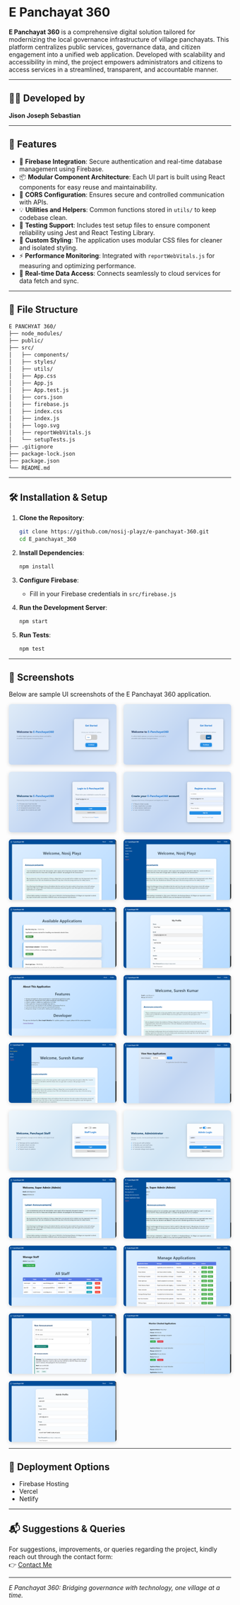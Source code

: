 
# E Panchayat 360

**E Panchayat 360** is a comprehensive digital solution tailored for modernizing the local governance infrastructure of village panchayats. This platform centralizes public services, governance data, and citizen engagement into a unified web application. Developed with scalability and accessibility in mind, the project empowers administrators and citizens to access services in a streamlined, transparent, and accountable manner.

---

## 👨‍💻 Developed by

**Jison Joseph Sebastian**

---

## 🌟 Features

- 🔐 **Firebase Integration**: Secure authentication and real-time database management using Firebase.
- 📦 **Modular Component Architecture**: Each UI part is built using React components for easy reuse and maintainability.
- 📡 **CORS Configuration**: Ensures secure and controlled communication with APIs.
- 💡 **Utilities and Helpers**: Common functions stored in `utils/` to keep codebase clean.
- 🧪 **Testing Support**: Includes test setup files to ensure component reliability using Jest and React Testing Library.
- 🎨 **Custom Styling**: The application uses modular CSS files for cleaner and isolated styling.
- ⚡ **Performance Monitoring**: Integrated with `reportWebVitals.js` for measuring and optimizing performance.
- 🔄 **Real-time Data Access**: Connects seamlessly to cloud services for data fetch and sync.

---

## 🧾 File Structure

```
E PANCHYAT 360/
├── node_modules/
├── public/
├── src/
│   ├── components/
│   ├── styles/
│   ├── utils/
│   ├── App.css
│   ├── App.js
│   ├── App.test.js
│   ├── cors.json
│   ├── firebase.js
│   ├── index.css
│   ├── index.js
│   ├── logo.svg
│   ├── reportWebVitals.js
│   └── setupTests.js
├── .gitignore
├── package-lock.json
├── package.json
└── README.md
```

---

## 🛠️ Installation & Setup

1. **Clone the Repository**:
   ```bash
   git clone https://github.com/nosij-playz/e-panchayat-360.git
   cd E_panchayat_360
   ```

2. **Install Dependencies**:
   ```bash
   npm install
   ```

3. **Configure Firebase**:
   - Fill in your Firebase credentials in `src/firebase.js`

4. **Run the Development Server**:
   ```bash
   npm start
   ```

5. **Run Tests**:
   ```bash
   npm test
   ```

---

## 📸 Screenshots

Below are sample UI screenshots of the E Panchayat 360 application.

<div style="display: grid; grid-template-columns: repeat(auto-fit, minmax(200px, 1fr)); gap: 16px;">
<img src="Pics/1.png" alt="Screenshot 1" style="width: 100%; border-radius: 6px; box-shadow: 0 2px 8px rgba(0,0,0,0.15);"/>
<img src="Pics/2.png" alt="Screenshot 2" style="width: 100%; border-radius: 6px; box-shadow: 0 2px 8px rgba(0,0,0,0.15);"/>
<img src="Pics/3.png" alt="Screenshot 3" style="width: 100%; border-radius: 6px; box-shadow: 0 2px 8px rgba(0,0,0,0.15);"/>
<img src="Pics/4.png" alt="Screenshot 4" style="width: 100%; border-radius: 6px; box-shadow: 0 2px 8px rgba(0,0,0,0.15);"/>
<img src="Pics/5.png" alt="Screenshot 5" style="width: 100%; border-radius: 6px; box-shadow: 0 2px 8px rgba(0,0,0,0.15);"/>
<img src="Pics/6.png" alt="Screenshot 6" style="width: 100%; border-radius: 6px; box-shadow: 0 2px 8px rgba(0,0,0,0.15);"/>
<img src="Pics/7.png" alt="Screenshot 7" style="width: 100%; border-radius: 6px; box-shadow: 0 2px 8px rgba(0,0,0,0.15);"/>
<img src="Pics/8.png" alt="Screenshot 8" style="width: 100%; border-radius: 6px; box-shadow: 0 2px 8px rgba(0,0,0,0.15);"/>
<img src="Pics/9.png" alt="Screenshot 9" style="width: 100%; border-radius: 6px; box-shadow: 0 2px 8px rgba(0,0,0,0.15);"/>
<img src="Pics/10.png" alt="Screenshot 10" style="width: 100%; border-radius: 6px; box-shadow: 0 2px 8px rgba(0,0,0,0.15);"/>
<img src="Pics/11.png" alt="Screenshot 11" style="width: 100%; border-radius: 6px; box-shadow: 0 2px 8px rgba(0,0,0,0.15);"/>
<img src="Pics/12.png" alt="Screenshot 12" style="width: 100%; border-radius: 6px; box-shadow: 0 2px 8px rgba(0,0,0,0.15);"/>
<img src="Pics/13.png" alt="Screenshot 13" style="width: 100%; border-radius: 6px; box-shadow: 0 2px 8px rgba(0,0,0,0.15);"/>
<img src="Pics/14.png" alt="Screenshot 14" style="width: 100%; border-radius: 6px; box-shadow: 0 2px 8px rgba(0,0,0,0.15);"/>
<img src="Pics/15.png" alt="Screenshot 15" style="width: 100%; border-radius: 6px; box-shadow: 0 2px 8px rgba(0,0,0,0.15);"/>
<img src="Pics/16.png" alt="Screenshot 16" style="width: 100%; border-radius: 6px; box-shadow: 0 2px 8px rgba(0,0,0,0.15);"/>
<img src="Pics/17.png" alt="Screenshot 17" style="width: 100%; border-radius: 6px; box-shadow: 0 2px 8px rgba(0,0,0,0.15);"/>
<img src="Pics/18.png" alt="Screenshot 18" style="width: 100%; border-radius: 6px; box-shadow: 0 2px 8px rgba(0,0,0,0.15);"/>
<img src="Pics/19.png" alt="Screenshot 19" style="width: 100%; border-radius: 6px; box-shadow: 0 2px 8px rgba(0,0,0,0.15);"/>
<img src="Pics/20.png" alt="Screenshot 20" style="width: 100%; border-radius: 6px; box-shadow: 0 2px 8px rgba(0,0,0,0.15);"/>
<img src="Pics/21.png" alt="Screenshot 21" style="width: 100%; border-radius: 6px; box-shadow: 0 2px 8px rgba(0,0,0,0.15);"/>

</div>

---

## 🚀 Deployment Options

- Firebase Hosting
- Vercel
- Netlify

---

## 📬 Suggestions & Queries

For suggestions, improvements, or queries regarding the project, kindly reach out through the contact form:  
👉 [Contact Me](https://myporfolio-1o1h.onrender.com/contact)

---

_E Panchayat 360: Bridging governance with technology, one village at a time._
